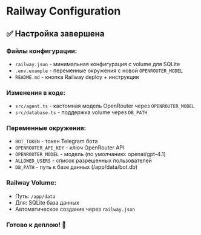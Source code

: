 # Railway Configuration

## ✅ Настройка завершена

### Файлы конфигурации:
- `railway.json` - минимальная конфигурация с volume для SQLite
- `.env.example` - переменные окружения с новой `OPENROUTER_MODEL`
- `README.md` - кнопка Railway deploy + инструкция

### Изменения в коде:
- `src/agent.ts` - кастомная модель OpenRouter через `OPENROUTER_MODEL`
- `src/database.ts` - поддержка volume через `DB_PATH`

### Переменные окружения:
- `BOT_TOKEN` - токен Telegram бота
- `OPENROUTER_API_KEY` - ключ OpenRouter API
- `OPENROUTER_MODEL` - модель (по умолчанию: openai/gpt-4.1)
- `ALLOWED_USERS` - список разрешенных пользователей
- `DB_PATH` - путь к базе данных (/app/data/bot.db)

### Railway Volume:
- Путь: `/app/data`
- Для: SQLite база данных
- Автоматическое создание через `railway.json`

### Готово к деплою! 🚀
